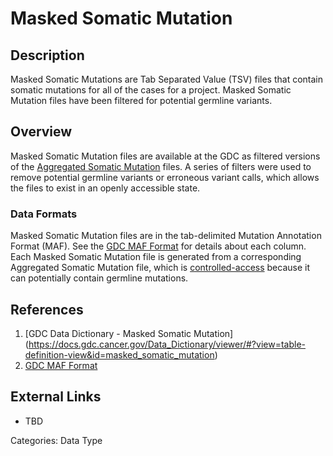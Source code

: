 # Masked Somatic Mutation #
## Description ##

Masked Somatic Mutations are Tab Separated Value (TSV) files that contain somatic mutations for all of the cases for a project. Masked Somatic Mutation files have been filtered for potential germline variants.  

## Overview ##

Masked Somatic Mutation files are available at the GDC as filtered versions of the [Aggregated Somatic Mutation](LINK) files.  A series of filters were used to remove potential germline variants or erroneous variant calls, which allows the files to exist in an 
openly accessible state.    

### Data Formats ###

Masked Somatic Mutation files are in the tab-delimited Mutation Annotation Format (MAF). See the [GDC MAF Format](LINK) for details about each column. 
Each Masked Somatic Mutation file is generated from a corresponding Aggregated Somatic Mutation file, which is [controlled-access](LINK) because it can potentially contain germline mutations. 

## References ##
1. [GDC Data Dictionary - Masked Somatic Mutation] (https://docs.gdc.cancer.gov/Data_Dictionary/viewer/#?view=table-definition-view&id=masked_somatic_mutation)
2. [GDC MAF Format](https://docs.gdc.cancer.gov/Data/File_Formats/MAF_Format/) 

## External Links ##
* TBD

Categories: Data Type
